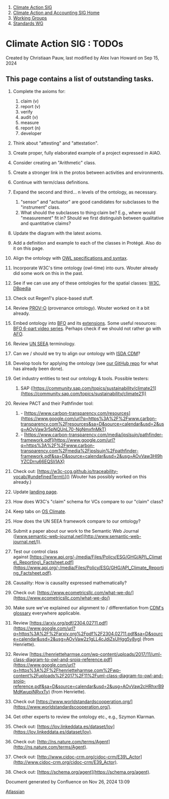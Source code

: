 1. [Climate Action SIG](index.html)
2. [Climate Action and Accounting SIG Home](Climate-Action-and-Accounting-SIG-Home_19005445.html)
3. [Working Groups](Working-Groups_19005701.html)
4. [Standards WG](Standards-WG_19005755.html)

# Climate Action SIG : TODOs

Created by Christiaan Pauw, last modified by Alex Ivan Howard on Sep 15, 2024

## This page contains a list of outstanding tasks.

01. Complete the axioms for:
    
    1. claim (v)
    2. report (v)
    3. verify
    4. audit (v)
    5. measure
    6. report (n)
    7. developer
02. Think about "attesting" and "attestation".
03. Create proper, fully elaborated example of a project expressed in AIAO.
04. Consider creating an "Arithmetic" class.
05. Create a stronger link in the protos between activities and environments.
06. Continue with term/class definitions.
07. Expand the second and third… n levels of the ontology, as necessary.
    
    1. "sensor" and "actuator" are good candidates for subclasses to the "instrument" class.
    2. What should the subclasses to thing:claim be? E.g., where would "measurement" fit in? Should we first distinguish between qualitative and quantitative claims?
08. Update the diagram with the latest axioms.
09. Add a definition and example to each of the classes in Protégé. Also do it on this page.
10. Align the ontology with [OWL specifications and syntax](https://www.w3.org/TR/owl2-syntax/#Object_Property_Axioms).
11. Incorporate W3C's time ontology (owl-time) into ours. Wouter already did some work on this in the past.
12. See if we can use any of these ontologies for the spatial classes: [W3C](https://www.w3.org/2005/Incubator/geo/XGR-geo-ont-20071023/#ontologies), [DBpedia](https://dbpedia.org/ontology/location)
13. Check out Regen1's place-based stuff.
14. Review [PROV-O](https://www.w3.org/TR/2013/REC-prov-o-20130430/) (provenance ontology). Wouter worked on it a bit already.
15. Embed ontology into [BFO](https://basic-formal-ontology.org/) and its [extensions](https://obofoundry.org/). Some useful resources: [BFO 6-part video series](https://www.youtube.com/watch?v=muafRW0bXgw&list=PLyngZgIl3WTj6tWcypTLpCnYXu6o93kD4). Perhaps check if we should not rather go with [AFO](https://www.w3.org/wiki/HCLS/AFO_Foundational_Ontology).
16. Review [UN SEEA](https://seea.un.org/) terminology.
17. Can we / should we try to align our ontology with [ISDA CDM](https://www.isda.org/2019/10/14/isda-common-domain-model/)?
18. Develop tools for applying the ontology (see [our GitHub repo](https://github.com/aartum/CA2-SIG-StandardsWG) for what has already been done).
19. Get industry entities to test our ontology &amp; tools. Possible testers:
    
    1. SAP ([https://community.sap.com/topics/sustainability/climate21](https://community.sap.com/topics/sustainability/climate21))
20. Review PACT and their Pathfinder tool:
    
    1. - [https://www.carbon-transparency.com/resources](https://www.google.com/url?q=https%3A%2F%2Fwww.carbon-transparency.com%2Fresources&sa=D&source=calendar&usd=2&usg=AOvVaw3r5pNQUnL70-NgNmxfnMkT)
    2. - [https://www.carbon-transparency.com/media/jpslsujn/pathfinder-framework.pdf](https://www.google.com/url?q=https%3A%2F%2Fwww.carbon-transparency.com%2Fmedia%2Fjpslsujn%2Fpathfinder-framework.pdf&sa=D&source=calendar&usd=2&usg=AOvVaw3HI9hYZCDrru66EQSli1AX)
21. Check out: [https://w3c-ccg.github.io/traceability-vocab/#undefinedTerm\\]() (Wouter has possibly worked on this already.)
22. Update [landing page](https://lf-hyperledger.atlassian.net/wiki/display/CASIG/Standards+WG).
23. How does W3C's "claim" schema for VCs compare to our "claim" class?
24. Keep tabs on [OS Climate](https://os-climate.org/).
25. How does the UN SEEA framework compare to our ontology?
26. Submit a paper about our work to the Semantic Web Journal ([www.semantic-web-journal.net](http://www.semantic-web-journal.net/)).
27. Test our control class against [https://www.api.org/-/media/Files/Policy/ESG/GHG/API\_Climate\_Reporting\_Factsheet.pdf](https://www.api.org/-/media/Files/Policy/ESG/GHG/API_Climate_Reporting_Factsheet.pdf).
28. Causality: How is causality expressed mathematically?
29. Check out: [https://www.ecometricsllc.com/what-we-do/](https://www.ecometricsllc.com/what-we-do/)
30. Make sure we've explained our alignment to / differentiation from [CDM's glossary](https://cdm.unfccc.int/newsroom/factsheets/docs/glos_CDM.pdf) everywhere applicable.
31. Review [https://arxiv.org/pdf/2304.02711.pdf](https://www.google.com/url?q=https%3A%2F%2Farxiv.org%2Fpdf%2F2304.02711.pdf&sa=D&source=calendar&usd=2&usg=AOvVaw2z1gLL4cJdjZsUHgg5y8yg) (from Henriette).
32. Review [https://henrietteharmse.com/wp-content/uploads/2017/11/uml-class-diagram-to-owl-and-sroiq-reference.pdf](https://www.google.com/url?q=https%3A%2F%2Fhenrietteharmse.com%2Fwp-content%2Fuploads%2F2017%2F11%2Fuml-class-diagram-to-owl-and-sroiq-reference.pdf&sa=D&source=calendar&usd=2&usg=AOvVaw2cHRhxrB9MdKwupjNRvxTy) (from Henriette).
33. Check out [https://www.worldstandardscooperation.org/](https://www.worldstandardscooperation.org/).
34. Get other experts to review the ontology etc., e.g., Szymon Klarman.
35. Check out: [https://lov.linkeddata.es/dataset/lov](https://lov.linkeddata.es/dataset/lov).
36. Check out: [http://ns.nature.com/terms/Agent](http://ns.nature.com/terms/Agent).
37. Check out: [http://www.cidoc-crm.org/cidoc-crm/E39\_Actor](http://www.cidoc-crm.org/cidoc-crm/E39_Actor).
38. Check out: [https://schema.org/agent](https://schema.org/agent).

Document generated by Confluence on Nov 26, 2024 13:09

[Atlassian](http://www.atlassian.com/)
